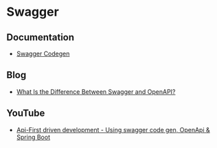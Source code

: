 # Swagger
## Documentation
* [Swagger Codegen](https://swagger.io/tools/swagger-codegen/)

## Blog
* [What Is the Difference Between Swagger and OpenAPI?](https://swagger.io/blog/api-strategy/difference-between-swagger-and-openapi/)

## YouTube
* [Api-First driven development - Using swagger code gen, OpenApi & Spring Boot](https://www.youtube.com/watch?v=YmQyzNF5iKg)
